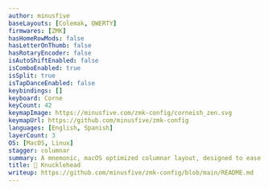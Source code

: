 ```yaml
---
author: minusfive
baseLayouts: [Colemak, QWERTY]
firmwares: [ZMK]
hasHomeRowMods: false
hasLetterOnThumb: false
hasRotaryEncoder: false
isAutoShiftEnabled: false
isComboEnabled: true
isSplit: true
isTapDanceEnabled: false
keybindings: []
keyboard: Corne
keyCount: 42
keymapImage: https://minusfive.com/zmk-config/corneish_zen.svg
keymapUrl: https://github.com/minusfive/zmk-config
languages: [English, Spanish]
layerCount: 3
OS: [MacOS, Linux]
stagger: columnar
summary: A mnemonic, macOS optimized columnar layout, designed to ease the transition to this style of board for those coming from traditional Apple keyboards.
title: 👊 Knucklehead
writeup: https://github.com/minusfive/zmk-config/blob/main/README.md
---
```

